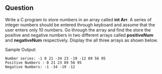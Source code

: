 
## Question

Write a C program to store numbers in an array called **int Arr**. A series of integer numbers should
be entered through keyboard and assume that the user enters only 10 numbers. Go through the
array and find the store the positive and negative numbers in two different arrays called
**positiveNum** and **negativeNum** respectively. Display the all three arrays as shown below.

Sample Output:

```
Number series: -1 0 21 -34 23 -19 -12 89 56 95
Positive Numbers : 0 21 23 89 56 95
Negative Numbers: -1 -34 -19 -12
```